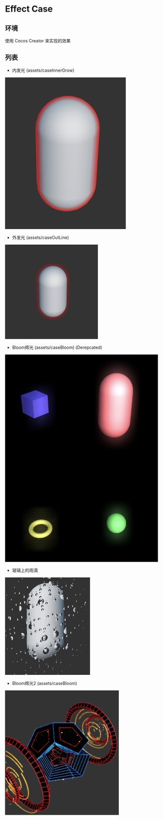 # Effect Case

## 环境

使用 Cocos Creator 来实现的效果

## 列表

* 内发光 (assets/caseInnerGrow)

![内发光](./doc/images/outline2.jpg)

* 外发光 (assets/caseOutLine)

![内发光](./doc/images/outline1.jpg)

* Bloom辉光 (assets/caseBloom) (Derepcated)

![Bloom辉光](./doc/images/bloom1.png)

* 玻璃上的雨滴

![雨滴](./doc/images/rainOnWindow.gif)

* Bloom辉光2 (assets/caseBloom)

![Bloom辉光2](./doc/images/bloom2.png)

